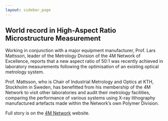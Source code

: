 ```yaml
---
layout: sidebar_page
---
```


## World record in High-Aspect Ratio Microstructure Measurement

Working in conjunction with a major equipment manufacturer, Prof. Lars Mattsson, leader of the Metrology Division of the 4M Network of Excellence, reports that a new aspect ratio of 50:1 was recently achieved in laboratory measurements following the optimisation of an existing optical metrology system.
<!--break-->
Prof. Mattsson, who is Chair of Industrial Metrology and Optics at KTH, Stockholm in Sweden, has benefitted from his membership of the 4M Network to visit other laboratories and audit their metrology facilities, comparing the performance of various systems using X-ray lithography manufactured artefacts made within the Network’s own Polymer Division.

Full story is on the [4M Network](http://www.4m-net.org/node/2565) website.